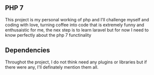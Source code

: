## PHP 7 
This project is my personal working of php and I'll challenge myself and coding with love, turning coffee into code that is extremely funny and enthusaistic for me, the nex step is to learn laravel but for now I need to know perfectly about the php 7 functinality

## Dependencies
Throughot the project, I do not think need any plugins or libraries but if there were any, I'll definately mention them all.